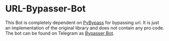 # URL-Bypasser-Bot
This Bot is completely dependent on [PyBypass](https://pypi.org/project/PyBypass) for bypassing url.
It is just an implementation of the original library and does not contain any pro code.
The bot can be found on Telegram as [Bypasser Bot](https://t.me/URLBypasserBot).

